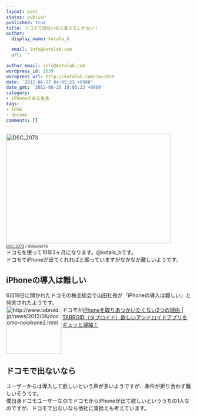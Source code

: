 ```yaml
---
layout: post
status: publish
published: true
title: ドコモで出ないなら変えるしかない！
author:
  display_name: kotala_b

  email: info@kotalab.com
  url: ''

author_email: info@kotalab.com
wordpress_id: 1039
wordpress_url: http://kotalab.com/?p=1039
date: '2012-06-27 04:05:23 +0900'
date_gmt: '2012-06-26 19:05:23 +0900'
category:
- iPhoneのある生活
tags:
- iOS6
- docomo
comments: []
---
```

<p><a href="http://kotalab.com/wp-content/uploads/docomo_120627.jpg" target="_blank"><img src="http://kotalab.com/wp-content/uploads/docomo_120627.jpg" alt="DSC_2073" title="docomo_120627" width="448" height="298" class="alignnone size-full wp-image-1041" /></a><span style="font-size:10px;"><br /><a href="http://www.flickr.com/photos/shibuya246/3709164523/" target="_blank">DSC_2073</a> / shibuya246</span><br />
ドコモを使って10年3ヶ月になります。@kotala_bです。<br />
ドコモでiPhoneが出てくれればと願っていますがなかなか難しいようです。<br />
<!--more--></p>
<h2>iPhoneの導入は難しい</h2>
<p>6月19日に開かれたドコモの株主総会で山田社長が「iPhoneの導入は難しい」と発言されたようです。<br />
<a href="http://www.tabroid.jp/news/2012/06/docomo-noiphone2.html" target="_blank"><img title="ドコモがiPhoneを取りあつかいたくない2つの理由 | TABROID（タブロイド）欲しいアンドロイドアプリをギュッと凝縮！" src="http://capture.heartrails.com/150x130?http://www.tabroid.jp/news/2012/06/docomo-noiphone2.html" alt="http://www.tabroid.jp/news/2012/06/docomo-noiphone2.html" width="150" height="130" align="left" /></a>ドコモが<a href="http://www.tabroid.jp/news/2012/06/docomo-noiphone2.html" title="ドコモがiPhoneを取りあつかいたくない2つの理由 | TABROID（タブロイド）欲しいアンドロイドアプリをギュッと凝縮！" target="_blank">iPhoneを取りあつかいたくない2つの理由 | TABROID（タブロイド）欲しいアンドロイドアプリをギュッと凝縮！</a><br style="clear:both;" /></p>
<h2>ドコモで出ないなら</h2>
<p>ユーザーからは導入して欲しいという声が多いようですが、条件が折り合わず難しいそうです。<br />
僕自身ドコモユーザーなのでドコモからiPhoneが出て欲しいといううちの1人なのですが、ドコモで出ないなら他社に乗換えも考えています。</p>
